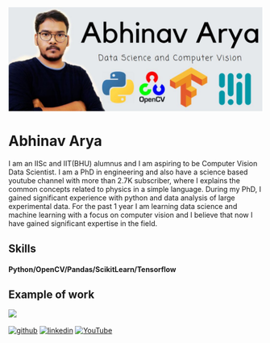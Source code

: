 ![Computer Vision](https://github.com/AbhinavArya1990/car-price/blob/main/git_banner.JPG?raw=true)
# Abhinav Arya
I am an IISc and IIT(BHU) alumnus and I am aspiring to be Computer Vision Data Scientist. I am a PhD in engineering and also have a science based youtube channel with more than 2.7K subscriber, where I explains the common concepts related to physics in a simple language. During my PhD, I gained significant experience with python and data analysis of large experimental data. For the past 1 year I am learning data science and machine learning with a focus on computer vision and I believe that now I have gained significant expertise in the field.

## Skills 
#### Python/OpenCV/Pandas/ScikitLearn/Tensorflow

## Example of work
<img src= 'https://github.com/AbhinavArya1990/AbhinavArya1990/blob/main/name_writing.gif' width=256 />



[<img src='https://cdn.jsdelivr.net/npm/simple-icons@3.0.1/icons/github.svg' alt='github' height='40'>](https://github.com/AbhinavArya1990)  [<img src='https://cdn.jsdelivr.net/npm/simple-icons@3.0.1/icons/linkedin.svg' alt='linkedin' height='40'>](https://www.linkedin.com/in/https://www.linkedin.com/in/abhinav-arya-3956a220//)  [<img src='https://cdn.jsdelivr.net/npm/simple-icons@3.0.1/icons/youtube.svg' alt='YouTube' height='40'>](https://www.youtube.com/channel/https://www.youtube.com/c/ABHINAVARYA)  


 
